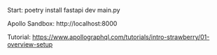 Start:
poetry install
fastapi dev main.py

Apollo Sandbox: http://localhost:8000

Tutorial: https://www.apollographql.com/tutorials/intro-strawberry/01-overview-setup
